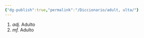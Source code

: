 ```yaml
---
{"dg-publish":true,"permalink":"/Diccionario/adult, ulta/"}
---
```


1. *adj.* Adulto
2. *mf.* Adulto